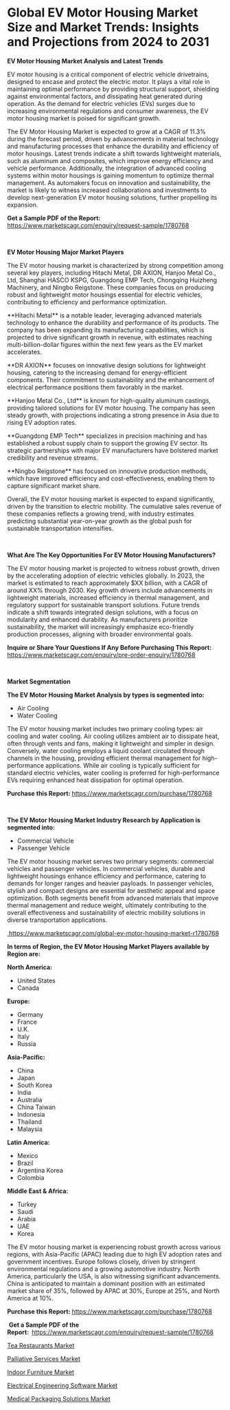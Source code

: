 <p><h1>Global EV Motor Housing Market Size and Market Trends: Insights and Projections from 2024 to 2031</h1></p><p><strong>EV Motor Housing Market Analysis and Latest Trends</strong></p>
<p><p>EV motor housing is a critical component of electric vehicle drivetrains, designed to encase and protect the electric motor. It plays a vital role in maintaining optimal performance by providing structural support, shielding against environmental factors, and dissipating heat generated during operation. As the demand for electric vehicles (EVs) surges due to increasing environmental regulations and consumer awareness, the EV motor housing market is poised for significant growth. </p><p>The EV Motor Housing Market is expected to grow at a CAGR of 11.3% during the forecast period, driven by advancements in material technology and manufacturing processes that enhance the durability and efficiency of motor housings. Latest trends indicate a shift towards lightweight materials, such as aluminum and composites, which improve energy efficiency and vehicle performance. Additionally, the integration of advanced cooling systems within motor housings is gaining momentum to optimize thermal management. As automakers focus on innovation and sustainability, the market is likely to witness increased collaborations and investments to develop next-generation EV motor housing solutions, further propelling its expansion.</p></p>
<p><strong>Get a Sample PDF of the Report:&nbsp;</strong> <a href="https://www.marketscagr.com/enquiry/request-sample/1780768?utm_campaign=1920&utm_medium=2&utm_source=Github&utm_content=ia&utm_term=20122024&utm_id=ev-motor-housing">https://www.marketscagr.com/enquiry/request-sample/1780768</a></p>
<p>&nbsp;</p>
<p><strong>EV Motor Housing Major Market Players</strong></p>
<p><p>The EV motor housing market is characterized by strong competition among several key players, including Hitachi Metal, DR AXION, Hanjoo Metal Co., Ltd, Shanghai HASCO KSPG, Guangdong EMP Tech, Chongqing Huizheng Machinery, and Ningbo Reigstone. These companies focus on producing robust and lightweight motor housings essential for electric vehicles, contributing to efficiency and performance optimization.</p><p>**Hitachi Metal** is a notable leader, leveraging advanced materials technology to enhance the durability and performance of its products. The company has been expanding its manufacturing capabilities, which is projected to drive significant growth in revenue, with estimates reaching multi-billion-dollar figures within the next few years as the EV market accelerates.</p><p>**DR AXION** focuses on innovative design solutions for lightweight housing, catering to the increasing demand for energy-efficient components. Their commitment to sustainability and the enhancement of electrical performance positions them favorably in the market.</p><p>**Hanjoo Metal Co., Ltd** is known for high-quality aluminum castings, providing tailored solutions for EV motor housing. The company has seen steady growth, with projections indicating a strong presence in Asia due to rising EV adoption rates.</p><p>**Guangdong EMP Tech** specializes in precision machining and has established a robust supply chain to support the growing EV sector. Its strategic partnerships with major EV manufacturers have bolstered market credibility and revenue streams.</p><p>**Ningbo Reigstone** has focused on innovative production methods, which have improved efficiency and cost-effectiveness, enabling them to capture significant market share.</p><p>Overall, the EV motor housing market is expected to expand significantly, driven by the transition to electric mobility. The cumulative sales revenue of these companies reflects a growing trend, with industry estimates predicting substantial year-on-year growth as the global push for sustainable transportation intensifies.</p></p>
<p>&nbsp;</p>
<p><strong>What Are The Key Opportunities For EV Motor Housing Manufacturers?</strong></p>
<p><p>The EV motor housing market is projected to witness robust growth, driven by the accelerating adoption of electric vehicles globally. In 2023, the market is estimated to reach approximately $XX billion, with a CAGR of around XX% through 2030. Key growth drivers include advancements in lightweight materials, increased efficiency in thermal management, and regulatory support for sustainable transport solutions. Future trends indicate a shift towards integrated design solutions, with a focus on modularity and enhanced durability. As manufacturers prioritize sustainability, the market will increasingly emphasize eco-friendly production processes, aligning with broader environmental goals.</p></p>
<p><strong>Inquire or Share Your Questions If Any Before Purchasing This Report:</strong> <a href="https://www.marketscagr.com/enquiry/pre-order-enquiry/1780768?utm_campaign=1920&utm_medium=2&utm_source=Github&utm_content=ia&utm_term=20122024&utm_id=ev-motor-housing">https://www.marketscagr.com/enquiry/pre-order-enquiry/1780768</a></p>
<p>&nbsp;</p>
<p><strong>Market Segmentation</strong></p>
<p><strong>The EV Motor Housing Market Analysis by types is segmented into:</strong></p>
<p><ul><li>Air Cooling</li><li>Water Cooling</li></ul></p>
<p><p>The EV motor housing market includes two primary cooling types: air cooling and water cooling. Air cooling utilizes ambient air to dissipate heat, often through vents and fans, making it lightweight and simpler in design. Conversely, water cooling employs a liquid coolant circulated through channels in the housing, providing efficient thermal management for high-performance applications. While air cooling is typically sufficient for standard electric vehicles, water cooling is preferred for high-performance EVs requiring enhanced heat dissipation for optimal operation.</p></p>
<p><strong>Purchase this Report:&nbsp;</strong><a href="https://www.marketscagr.com/purchase/1780768?utm_campaign=1920&utm_medium=2&utm_source=Github&utm_content=ia&utm_term=20122024&utm_id=ev-motor-housing">https://www.marketscagr.com/purchase/1780768</a></p>
<p>&nbsp;</p>
<p><strong>The EV Motor Housing Market Industry Research by Application is segmented into:</strong></p>
<p><ul><li>Commercial Vehicle</li><li>Passenger Vehicle</li></ul></p>
<p><p>The EV motor housing market serves two primary segments: commercial vehicles and passenger vehicles. In commercial vehicles, durable and lightweight housings enhance efficiency and performance, catering to demands for longer ranges and heavier payloads. In passenger vehicles, stylish and compact designs are essential for aesthetic appeal and space optimization. Both segments benefit from advanced materials that improve thermal management and reduce weight, ultimately contributing to the overall effectiveness and sustainability of electric mobility solutions in diverse transportation applications.</p></p>
<p><a href="https://www.marketscagr.com/global-ev-motor-housing-market-r1780768?utm_campaign=1920&utm_medium=2&utm_source=Github&utm_content=ia&utm_term=20122024&utm_id=ev-motor-housing">&nbsp;https://www.marketscagr.com/global-ev-motor-housing-market-r1780768</a></p>
<p><strong>In terms of Region, the EV Motor Housing Market Players available by Region are:</strong></p>
<p>
    <p> <strong> North America: </strong>
        <ul>
            <li>United States</li>
            <li>Canada</li>
        </ul>
        </p> 
    <p> <strong> Europe: </strong>
        <ul>
            <li>Germany</li>
            <li>France</li>
            <li>U.K.</li>
            <li>Italy</li>
            <li>Russia</li>
        </ul>
        </p> 
    <p> <strong> Asia-Pacific: </strong>
        <ul>
            <li>China</li>
            <li>Japan</li>
            <li>South Korea</li>
            <li>India</li>
            <li>Australia</li>
            <li>China Taiwan</li>
            <li>Indonesia</li>
            <li>Thailand</li>
            <li>Malaysia</li>
        </ul>
        </p> 
    <p> <strong> Latin America: </strong>
        <ul>
            <li>Mexico</li>
            <li>Brazil</li>
            <li>Argentina Korea</li>
            <li>Colombia</li>
        </ul>
        </p> 
    <p> <strong> Middle East & Africa: </strong>
        <ul>
            <li>Turkey</li>
            <li>Saudi</li>
            <li>Arabia</li>
            <li>UAE</li>
            <li>Korea</li>
        </ul>
    </p>
    </p>
<p><p>The EV motor housing market is experiencing robust growth across various regions, with Asia-Pacific (APAC) leading due to high EV adoption rates and government incentives. Europe follows closely, driven by stringent environmental regulations and a growing automotive industry. North America, particularly the USA, is also witnessing significant advancements. China is anticipated to maintain a dominant position with an estimated market share of 35%, followed by APAC at 30%, Europe at 25%, and North America at 10%.</p></p>
<p><strong>Purchase this Report: </strong><a href="https://www.marketscagr.com/purchase/1780768?utm_campaign=1920&utm_medium=2&utm_source=Github&utm_content=ia&utm_term=20122024&utm_id=ev-motor-housing">https://www.marketscagr.com/purchase/1780768</a></p>
<p>&nbsp;<strong>Get a Sample PDF of the Report:&nbsp;&nbsp;</strong><a href="https://www.marketscagr.com/enquiry/request-sample/1780768?utm_campaign=1920&utm_medium=2&utm_source=Github&utm_content=ia&utm_term=20122024&utm_id=ev-motor-housing">https://www.marketscagr.com/enquiry/request-sample/1780768</a></p>
<p><strong></strong></p>
<p><p><a href="https://www.linkedin.com/pulse/projected-growth-tea-restaurants-market-size-drivers-expected-xix8e?utm_campaign=1920&utm_medium=2&utm_source=Github&utm_content=ia&utm_term=20122024&utm_id=ev-motor-housing">Tea Restaurants Market</a></p><p><a href="https://www.linkedin.com/pulse/essential-overview-palliative-services-market-projected-xx25e?utm_campaign=1920&utm_medium=2&utm_source=Github&utm_content=ia&utm_term=20122024&utm_id=ev-motor-housing">Palliative Services Market</a></p><p><a href="https://www.linkedin.com/pulse/market-size-growth-indoor-furniture-markrt-upcoming-years-kvlge?utm_campaign=1920&utm_medium=2&utm_source=Github&utm_content=ia&utm_term=20122024&utm_id=ev-motor-housing">Indoor Furniture Market</a></p><p><a href="https://www.linkedin.com/pulse/electrical-engineering-software-market-report-2024-2031-aheje?utm_campaign=1920&utm_medium=2&utm_source=Github&utm_content=ia&utm_term=20122024&utm_id=ev-motor-housing">Electrical Engineering Software Market</a></p><p><a href="https://www.linkedin.com/pulse/rising-trends-medical-packaging-solutions-market-projected-ajgbe?utm_campaign=1920&utm_medium=2&utm_source=Github&utm_content=ia&utm_term=20122024&utm_id=ev-motor-housing">Medical Packaging Solutions Market</a></p></p>